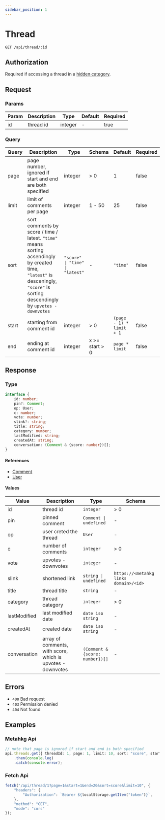 ```yaml
---
sidebar_position: 1
---
```


# Thread

`GET /api/thread/:id`

## Authorization

Required if accessing a thread in a [hidden category](../../../../customize/categories/hide).

## Request

### Params

| Param | Description | Type    | Default | Required |
| ----- | ----------- | ------- | ------- | -------- |
| id    | thread id   | integer | -       | true     |

### Query

| Query | Description                                                                                                                                                                       | Type                            | Schema         | Default                  | Required |
| ----- | --------------------------------------------------------------------------------------------------------------------------------------------------------------------------------- | ------------------------------- | -------------- | ------------------------ | -------- |
| page  | page number, ignored if start and end are both specified                                                                                                                                                                      | integer                         | > 0            | 1                        | false    |
| limit | limit of comments per page                                                                                                                                                        | integer                         | 1 - 50    | 25                       | false    |
| sort  | sort comments by score / time / latest. `"time"` means sorting acsendingly by created time, `"latest"` is desceningly, `"score"` is sorting descendingly by `upvotes - downvotes` | `"score" \| "time" \| "latest"` | -              | `"time"`                 | false    |
| start | starting from comment id                                                                                                                                                          | integer                         | > 0            | `(page - 1) * limit + 1` | false    |
| end   | ending at comment id                                                                                                                                                              | integer                         | x >= start > 0 | `page * limit`           | false    |

## Response

### Type

```typescript
interface {
    id: number;
    pin?: Comment;
    op: User;
    c: number;
    vote: number;
    slink?: string;
    title: string;
    category: number;
    lastModified: string;
    createdAt: string;
    conversation: (Comment & {score: number})[];
}
```

#### References

- [Comment](../types/comment)
- [User](../types/user)

#### Values

| Value        | Description                                                 | Type                            | Schema                                |
| ------------ | ----------------------------------------------------------- | ------------------------------- | ------------------------------------- |
| id           | thread id                                                   | `integer`                       | > 0                                   |
| pin          | pinned comment                                              | `Comment \| undefined`          | -                                     |
| op           | user creted the thread                                      | `User`                          | -                                     |
| c            | number of comments                                          | `integer`                       | > 0                                   |
| vote         | upvotes - downvotes                                         | `integer`                       | -                                     |
| slink        | shortened link                                              | `string \| undefined`           | `https://<metahkg links domain>/<id>` |
| title        | thread title                                                | `string`                        | -                                     |
| category     | thread category                                             | `integer`                       | > 0                                   |
| lastModified | last modified date                                          | `date iso string`               | -                                     |
| createdAt    | created date                                                | `date iso string`               | -                                     |
| conversation | array of comments, with score, which is upvotes - downvotes | `(Comment & {score: number})[]` | -                                     |

## Errors

- `400` Bad request
- `403` Permission denied
- `404` Not found

## Examples

### Metahkg Api

```typescript
// note that page is ignored if start and end is both specified
api.threads.get({ threadId: 1, page: 1, limit: 10, sort: "score", start: 1, end: 20 });
    .then(console.log)
    .catch(console.error);
```

### Fetch Api

```typescript
fetch("/api/thread/1?page=1&start=1&end=20&sort=score&limit=10", {
    "headers": {
        "Authorization": `Bearer ${localStorage.getItem("token")}`,
    },
    "method": "GET",
    "mode": "cors"
});
```
